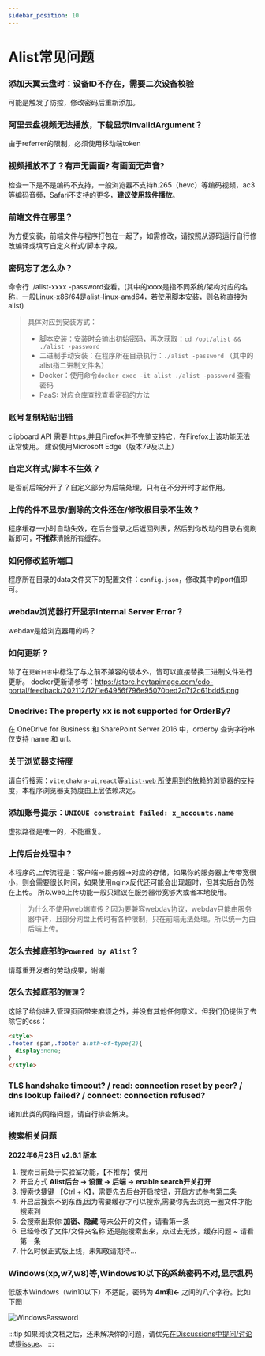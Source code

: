 ```yaml
---
sidebar_position: 10
---
```


# Alist常见问题



### 添加天翼云盘时：设备ID不存在，需要二次设备校验

可能是触发了防控，修改密码后重新添加。

### 阿里云盘视频无法播放，下载显示InvalidArgument？

由于referrer的限制，必须使用移动端token

### 视频播放不了？有声无画面? 有画面无声音?

检查一下是不是编码不支持，一般浏览器不支持h.265（hevc）等编码视频，ac3等编码音频，Safari不支持的更多，**建议使用软件播放**。

### 前端文件在哪里？

为方便安装，前端文件与程序打包在一起了，如需修改，请按照从源码运行自行修改编译或填写自定义样式/脚本字段。

### 密码忘了怎么办？

命令行 ./alist-xxxx -password查看。(其中的xxxx是指不同系统/架构对应的名称，一般Linux-x86/64是alist-linux-amd64，若使用脚本安装，则名称直接为alist)
> 具体对应到安装方式：
> - 脚本安装：安装时会输出初始密码，再次获取：`cd /opt/alist && ./alist -password`
> - 二进制手动安装：在程序所在目录执行：`./alist -password` （其中的alist指二进制文件名）
> - Docker：使用命令`docker exec -it alist ./alist -password` 查看密码
> - PaaS: 对应仓库查找查看密码的方法

### 账号复制粘贴出错

clipboard API 需要 https,并且Firefox并不完整支持它，在Firefox上该功能无法正常使用。
建议使用Microsoft Edge（版本79及以上）

### 自定义样式/脚本不生效？

是否前后端分开了？自定义部分为后端处理，只有在不分开时才起作用。

### 上传的件不显示/删除的文件还在/修改根目录不生效？

程序缓存一小时自动失效，在后台登录之后返回列表，然后到你改动的目录右键刷新即可，**不推荐**清除所有缓存。

### 如何修改监听端口

程序所在目录的data文件夹下的配置文件：`config.json`，修改其中的port值即可。

### webdav浏览器打开显示Internal Server Error？

webdav是给浏览器用的吗？

### 如何更新？

除了在`更新日志`中标注了与之前不兼容的版本外，皆可以直接替换二进制文件进行更新。
docker更新请参考：https://store.heytapimage.com/cdo-portal/feedback/202112/12/1e64956f796e95070bed2d7f2c61bdd5.png

### Onedrive: The property xx is not supported for OrderBy?

在 OneDrive for Business 和 SharePoint Server 2016 中，orderby 查询字符串仅支持 name 和 url。

### 关于浏览器支持度

请自行搜索：`vite`,`chakra-ui`,`react`等[`alist-web` 所使用到的依赖](https://github.com/alist-org/alist-web/blob/v2/package.json)的浏览器的支持度，本程序浏览器支持度由上层依赖决定。

### 添加账号提示：`UNIQUE constraint failed: x_accounts.name`

虚拟路径是唯一的，不能重复。

### 上传后台处理中？

本程序的上传流程是：客户端->服务器->对应的存储，如果你的服务器上传带宽很小，则会需要很长时间，如果使用nginx反代还可能会出现超时，但其实后台仍然在上传。
所以web上传功能一般只建议在服务器带宽够大或者本地使用。
> 为什么不使用web端直传？因为要兼容webdav协议，webdav只能由服务器中转，且部分网盘上传时有各种限制，只在前端无法处理。所以统一为由后端上传。

### 怎么去掉底部的`Powered by Alist`？

请尊重开发者的劳动成果，谢谢

### 怎么去掉底部的`管理`？

这除了给你进入管理页面带来麻烦之外，并没有其他任何意义。但我们仍提供了去除它的css：
```html
<style>
.footer span,.footer a:nth-of-type(2){
  display:none;
}
</style>
```


### TLS handshake timeout? / read: connection reset by peer? / dns lookup failed? / connect: connection refused?

诸如此类的网络问题，请自行排查解决。

### 搜索相关问题

**2022年6月23日  v2.6.1 版本**

1.  搜索目前处于实验室功能，【不推荐】使用
2.  开启方式  **Alist后台 →  设置 →  后端 →  enable search开关打开**
3.  搜索快捷键 【Ctrl + K】，需要先去后台开启按钮，开启方式参考第二条
4.  开启后搜索不到东西,因为需要缓存才可以搜索,需要你先去浏览一圈文件才能搜索到
5.  会搜索出来你  **加密、隐藏** 等未公开的文件，请看第一条
6.  已经修改了文件/文件夹名称 还是能搜索出来，点过去无效，缓存问题 ~ 请看第一条
7.  什么时候正式版上线，未知敬请期待...

### Windows(xp,w7,w8)等,Windows10以下的系统密码不对,显示乱码

低版本Windows（win10以下）不适配，密码为 **4m和←** 之间的八个字符。比如下图

![WindowsPassword](/img/driver/alist/WindowsPassword.png)



:::tip
如果阅读文档之后，还未解决你的问题，请优先[在Discussions中提问/讨论](https://github.com/Xhofe/alist/discussions)或[提issue](https://github.com/Xhofe/alist/issues/new/choose)。
:::
